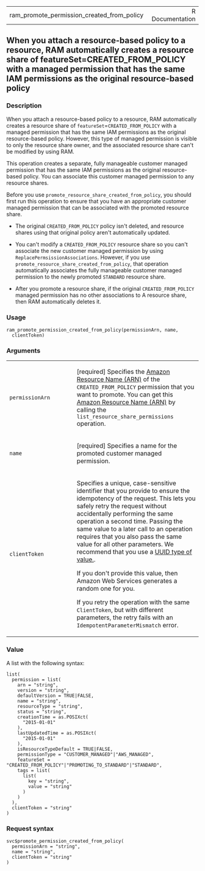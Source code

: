 <table style="width: 100%;">
<tbody>
<tr class="odd">
<td>ram_promote_permission_created_from_policy</td>
<td style="text-align: right;">R Documentation</td>
</tr>
</tbody>
</table>

## When you attach a resource-based policy to a resource, RAM automatically creates a resource share of featureSet=CREATED\_FROM\_POLICY with a managed permission that has the same IAM permissions as the original resource-based policy

### Description

When you attach a resource-based policy to a resource, RAM automatically
creates a resource share of `featureSet`=`CREATED_FROM_POLICY` with a
managed permission that has the same IAM permissions as the original
resource-based policy. However, this type of managed permission is
visible to only the resource share owner, and the associated resource
share can't be modified by using RAM.

This operation creates a separate, fully manageable customer managed
permission that has the same IAM permissions as the original
resource-based policy. You can associate this customer managed
permission to any resource shares.

Before you use `promote_resource_share_created_from_policy`, you should
first run this operation to ensure that you have an appropriate customer
managed permission that can be associated with the promoted resource
share.

-   The original `CREATED_FROM_POLICY` policy isn't deleted, and
    resource shares using that original policy aren't automatically
    updated.

-   You can't modify a `CREATED_FROM_POLICY` resource share so you can't
    associate the new customer managed permission by using
    `ReplacePermsissionAssociations`. However, if you use
    `promote_resource_share_created_from_policy`, that operation
    automatically associates the fully manageable customer managed
    permission to the newly promoted `STANDARD` resource share.

-   After you promote a resource share, if the original
    `CREATED_FROM_POLICY` managed permission has no other associations
    to A resource share, then RAM automatically deletes it.

### Usage

    ram_promote_permission_created_from_policy(permissionArn, name,
      clientToken)

### Arguments

<table>
<colgroup>
<col style="width: 35%" />
<col style="width: 65%" />
</colgroup>
<tbody>
<tr class="odd">
<td><code
id="ram_promote_permission_created_from_policy_:_permissionArn">permissionArn</code></td>
<td><p>[required] Specifies the <a
href="https://docs.aws.amazon.com/IAM/latest/UserGuide/reference-arns.html">Amazon
Resource Name (ARN)</a> of the <code>CREATED_FROM_POLICY</code>
permission that you want to promote. You can get this <a
href="https://docs.aws.amazon.com/IAM/latest/UserGuide/reference-arns.html">Amazon
Resource Name (ARN)</a> by calling the
<code>list_resource_share_permissions</code> operation.</p></td>
</tr>
<tr class="even">
<td><code
id="ram_promote_permission_created_from_policy_:_name">name</code></td>
<td><p>[required] Specifies a name for the promoted customer managed
permission.</p></td>
</tr>
<tr class="odd">
<td><code
id="ram_promote_permission_created_from_policy_:_clientToken">clientToken</code></td>
<td><p>Specifies a unique, case-sensitive identifier that you provide to
ensure the idempotency of the request. This lets you safely retry the
request without accidentally performing the same operation a second
time. Passing the same value to a later call to an operation requires
that you also pass the same value for all other parameters. We recommend
that you use a <a
href="https://en.wikipedia.org/wiki/Universally_unique_identifier">UUID
type of value.</a>.</p>
<p>If you don't provide this value, then Amazon Web Services generates a
random one for you.</p>
<p>If you retry the operation with the same <code>ClientToken</code>,
but with different parameters, the retry fails with an
<code>IdempotentParameterMismatch</code> error.</p></td>
</tr>
</tbody>
</table>

### Value

A list with the following syntax:

    list(
      permission = list(
        arn = "string",
        version = "string",
        defaultVersion = TRUE|FALSE,
        name = "string",
        resourceType = "string",
        status = "string",
        creationTime = as.POSIXct(
          "2015-01-01"
        ),
        lastUpdatedTime = as.POSIXct(
          "2015-01-01"
        ),
        isResourceTypeDefault = TRUE|FALSE,
        permissionType = "CUSTOMER_MANAGED"|"AWS_MANAGED",
        featureSet = "CREATED_FROM_POLICY"|"PROMOTING_TO_STANDARD"|"STANDARD",
        tags = list(
          list(
            key = "string",
            value = "string"
          )
        )
      ),
      clientToken = "string"
    )

### Request syntax

    svc$promote_permission_created_from_policy(
      permissionArn = "string",
      name = "string",
      clientToken = "string"
    )

